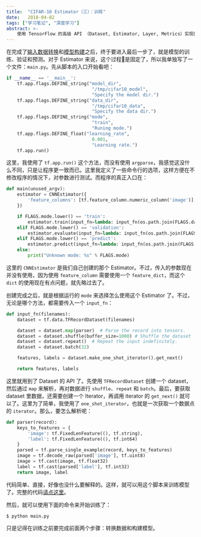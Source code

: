 ```yaml
---
title:  "CIFAR-10 Estimator（三）：训练"
date:   2018-04-02
tags: ["学习笔记", "深度学习"]
abstract: >-
    使用 TensorFlow 的高级 API （Dataset, Estimator, Layer, Metrics）实现的 CIFAR-10 卷积神经网络。
---
```


在完成了[输入数据转换](http://www.holmesconan.me/2018/03/cifar10-estimator-1.html)和[模型构建](http://www.holmesconan.me/2018/03/cifar10-estimator-2.html)之后，终于要进入最后一步了，就是模型的训练、验证和预测。对于 Estimator 来说，这个过程是固定了，所以我单独写了一个文件：`main.py`。先从脚本的入口开始看吧：

```python
if __name__ == '__main__':
    tf.app.flags.DEFINE_string("model_dir",
                                "/tmp/cifar10_model",
                                "Specify the model dir.")
    tf.app.flags.DEFINE_string("data_dir",
                                "/tmp/cifar10_data",
                                "Specify the data dir.")
    tf.app.flags.DEFINE_string("mode",
                                "train",
                                "Runing mode.")
    tf.app.flags.DEFINE_float("learning_rate",
                                0.001,
                                "Learning rate.")
    tf.app.run()
```

这里，我使用了 `tf.app.run()` 这个方法，而没有使用 `argparse`，我感觉这没什么不同，只是让程序更一致而已。这里我定义了一些命令行的选项，这样方便在不修改程序的情况下，对参数进行测试。而程序的真正入口在：

```python
def main(unused_argv):
    estimator = CNNEstimator({
        'feature_columns': [tf.feature_column.numeric_column('image')],
    })

    if FLAGS.mode.lower() == 'train':
        estimator.train(input_fn=lambda: input_fn(os.path.join(FLAGS.data_dir, TRAIN_FILE)))
    elif FLAGS.mode.lower() == 'validation':
        estimator.evaluate(input_fn=lambda: input_fn(os.path.join(FLAGS.data_dir, VALIDATION_FILE)))
    elif FLAGS.mode.lower() == 'predict':
        estimator.predict(input_fn=lambda: input_fn(os.path.join(FLAGS.data_dir, EVAL_FILE)))
    else:
        print("Unknown mode: %s" % FLAGS.mode)
```

这里的 `CNNEstimator` 是我们自己创建的那个 Estimator。不过，传入的参数现在并没有使用，因为使用 `feature_column` 需要使用一个 `feature_dict`，而这个 `dict` 的使用现在有点问题，就先略过去了。

创建完成之后，就是根据运行的 `mode` 来选择怎么使用这个 Estimator 了。不过，无论是哪个方法，都需要传入一个 `input_fn`：

```python
def input_fn(filenames):
    dataset = tf.data.TFRecordDataset(filenames)

    dataset = dataset.map(parser)  # Parse the record into tensors.
    dataset = dataset.shuffle(buffer_size=1000) # Shuffle the dataset
    dataset = dataset.repeat()  # Repeat the input indefinitely.
    dataset = dataset.batch(32)

    features, labels = dataset.make_one_shot_iterator().get_next()

    return features, labels
```

这里就用到了 Dataset 的 API 了。先使用 `TFRecordDataset` 创建一个 dataset，然后通过 `map` 来解析，再对数据进行 `shuffle`、`repeat` 和 `batch`。最后，要获取 dataset 里数据，还需要创建一个 Iterator，再调用 iterator 的 `get_next()` 就可以了。这里为了简单，我使用了 `one_shot_iterator`，也就是一次获取一个数据点的 `iterator`。那么，要怎么解析呢：

```python
def parser(record):
    keys_to_features = {
        'image': tf.FixedLenFeature((), tf.string),
        'label': tf.FixedLenFeature((), tf.int64)
    }
    parsed = tf.parse_single_example(record, keys_to_features)
    image = tf.decode_raw(parsed['image'], tf.uint8)
    image = tf.cast(image, tf.float32)
    label = tf.cast(parsed['label'], tf.int32)
    return image, label
```

代码简单、直接，好像也没什么要解释的。这样，就可以用这个脚本来训练模型了。完整的代码[请点这里](https://github.com/holmescn/deep-learning-practice/blob/master/tensorflow/estimators/cifar10/main.py)。

然后，就可以使用下面的命令来开始训练了：

    $ python main.py

只是记得在训练之前要完成前面两个步骤：转换数据和构建模型。
